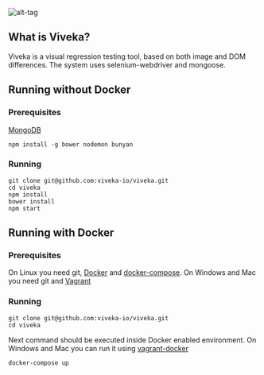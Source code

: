 ![alt-tag](http://viveka.io/viveka.png)

## What is Viveka?

Viveka is a visual regression testing tool, based on both image and DOM differences.
The system uses selenium-webdriver and mongoose.

## Running without Docker

### Prerequisites

[MongoDB](https://www.mongodb.org/)

    npm install -g bower nodemon bunyan
    
### Running

    git clone git@github.com:viveka-io/viveka.git
    cd viveka
    npm install
    bower install
    npm start

## Running with Docker

### Prerequisites

On Linux you need git, [Docker](https://www.docker.com/) and [docker-compose](https://docs.docker.com/compose/).
On Windows and Mac you need git and [Vagrant](https://www.vagrantup.com/)

### Running

    git clone git@github.com:viveka-io/viveka.git
    cd viveka

Next command should be executed inside Docker enabled environment. On Windows and Mac you can run it using [vagrant-docker](https://github.com/mucsi96/vagrant-docker)

    docker-compose up
